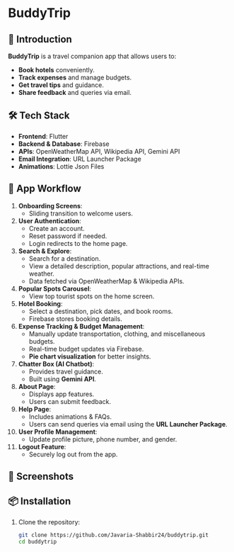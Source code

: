 # BuddyTrip  
 

## 📌 Introduction  
**BuddyTrip** is a travel companion app that allows users to:  
- **Book hotels** conveniently.  
- **Track expenses** and manage budgets.  
- **Get travel tips** and guidance.  
- **Share feedback** and queries via email.  

## 🛠️ Tech Stack  
- **Frontend**: Flutter  
- **Backend & Database**: Firebase  
- **APIs**: OpenWeatherMap API, Wikipedia API, Gemini API  
- **Email Integration**: URL Launcher Package
- **Animations**: Lottie Json Files

## 🚀 App Workflow  
1. **Onboarding Screens**:  
   - Sliding transition to welcome users.  
2. **User Authentication**:  
   - Create an account.  
   - Reset password if needed.  
   - Login redirects to the home page.  
3. **Search & Explore**:  
   - Search for a destination.  
   - View a detailed description, popular attractions, and real-time weather.  
   - Data fetched via OpenWeatherMap & Wikipedia APIs.  
4. **Popular Spots Carousel**:  
   - View top tourist spots on the home screen.  
5. **Hotel Booking**:  
   - Select a destination, pick dates, and book rooms.  
   - Firebase stores booking details.  
6. **Expense Tracking & Budget Management**:  
   - Manually update transportation, clothing, and miscellaneous budgets.  
   - Real-time budget updates via Firebase.  
   - **Pie chart visualization** for better insights.  
7. **Chatter Box (AI Chatbot)**:  
   - Provides travel guidance.  
   - Built using **Gemini API**.  
8. **About Page**:  
   - Displays app features.  
   - Users can submit feedback.  
9. **Help Page**:  
   - Includes animations & FAQs.  
   - Users can send queries via email using the **URL Launcher Package**.  
10. **User Profile Management**:  
    - Update profile picture, phone number, and gender.  
11. **Logout Feature**:  
    - Securely log out from the app.  

## 📸 Screenshots  
 

## 📦 Installation  
1. Clone the repository:  
   ```sh
   git clone https://github.com/Javaria-Shabbir24/buddytrip.git
   cd buddytrip
